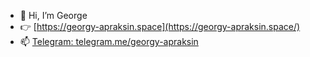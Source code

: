- 👋 Hi, I’m George
- 👉 [https://georgy-apraksin.space](https://georgy-apraksin.space/)
- 📫 [Telegram: telegram.me/georgy-apraksin](https://t.me/georgy_apraksin)

<!---
dreamvibe1993/dreamvibe1993 is a ✨ special ✨ repository because its `README.md` (this file) appears on your GitHub profile.
You can click the Preview link to take a look at your changes.
--->
